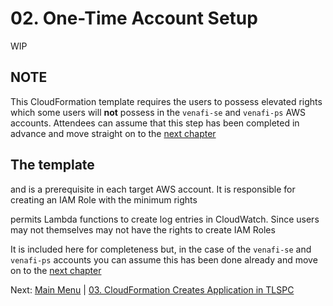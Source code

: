# 02. One-Time Account Setup

WIP

## NOTE 

This CloudFormation template requires the users to possess elevated rights which some users will **not** possess in the `venafi-se` and `venafi-ps` AWS accounts.
Attendees can assume that this step has been completed in advance and move straight on to the [next chapter](../03-tlspc-create-application/README.md)

## The template


and is a prerequisite in each target AWS account.
It is responsible for creating an IAM Role with the minimum rights



permits Lambda functions to create log entries in CloudWatch.
Since users may not themselves may not have the rights to create IAM Roles



It is included here for completeness but, in the case of the `venafi-se` and `venafi-ps` accounts you can assume this has been done already and move on to the [next chapter](../01/README.md)

Next: [Main Menu](../README.md) | [03. CloudFormation Creates Application in TLSPC](../03-tlspc-create-application/README.md)
